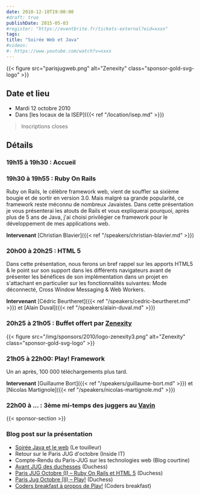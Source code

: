 ```yaml
---
date: 2010-12-10T19:00:00
#draft: true
publishDate: 2015-05-03
#register: "https://eventbrite.fr/tickets-external?eid=xxxx"
tags:
title: "Soirée Web et Java"
#videos:
#- https://www.youtube.com/watch?v=xxxx
---
```


{{< figure src="parisjugweb.png" alt="Zenexity" class="sponsor-gold-svg-logo" >}}

## Date et lieu

* Mardi 12 octobre 2010
* Dans [les locaux de la ISEP]({{< ref "/location/isep.md" >}})

> Inscriptions closes

## Détails

### 19h15 à 19h30 : Accueil

### 19h30 à 19h55 : Ruby On Rails

Ruby on Rails, le célèbre framework web, vient de souffler sa sixième bougie et de sortir en version 3.0. Mais malgré sa grande popularité, ce framework reste méconnu de nombreux Javaistes. Dans cette présentation je vous présenterai les atouts de Rails et vous expliquerai pourquoi, après plus de 5 ans de Java, j'ai choisi privilégier ce framework pour le développement de mes applications web.

**Intervenant**  [Christian Blavier]({{< ref "/speakers/christian-blavier.md" >}})

### 20h00 à 20h25 : HTML 5

Dans cette présentation, nous ferons un bref rappel sur les apports HTML5 & le point sur son support dans les différents navigateurs avant de présenter les bénéfices de son implémentation dans un projet en s'attachant en particulier sur les fonctionnalités suivantes: Mode déconnecté, Cross Window Messaging & Web Workers.

**Intervenant**  [Cédric Beurtheret]({{< ref "/speakers/cedric-beurtheret.md" >}}) et [Alain Duval]({{< ref "/speakers/alain-duval.md" >}})


### 20h25 à 21h05 : Buffet offert par [Zenexity](http://www.zenexity.fr/)

{{< figure src="/img/sponsors/2010/logo-zenexity3.png" alt="Zenexity" class="sponsor-gold-svg-logo" >}}

### 21h05 à 22h00: Play! Framework

Un an après, 100 000 téléchargements plus tard. 

**Intervenant**  [Guillaume Bort]({{< ref "/speakers/guillaume-bort.md" >}}) et [Nicolas Martignole]({{< ref "/speakers/nicolas-martignole.md" >}})

### 22h00 à  ... : 3ème mi-temps des juggers au [Vavin](https://www.google.com/maps/dir//48.84398,2.330533/@48.8439685,2.2603067,12z)

{{< sponsor-section >}}

### Blog post sur la présentation

* [Soirée Java et le web](http://www.touilleur-express.fr/2010/10/13/java-et-le-web-au-paris-jug/) (Le touilleur)
* Retour sur le Paris JUG d'octobre (Inside IT)
* Compte-Rendu du Paris-JUG sur les technologies web (Blog courtine)
* [Avant JUG des duchesses](https://www.duchess-france.fr/les-conferences/2010/10/07/soiree-framework-purement-web-1210.html) (Duchess)
* [Paris JUG Octobre (I) – Ruby On Rails et HTML 5](https://www.duchess-france.fr/les-conferences/2010/10/20/paris-jug-octobre-i-ruby-on-rails-et-html-5.html) (Duchess)
* [Paris Jug Octobre (II) – Play!](https://www.duchess-france.fr/les-conferences/2010/10/20/paris-jug-octobre-ii-play.html) (Duchess)
* [Coders breakfast à propos de Play!](http://thecodersbreakfast.net/index.php?post/2010/10/18/Play-Framework-%3A-symphonie-technologique-ou-solo-de-pipeau) (Coders breakfast)
